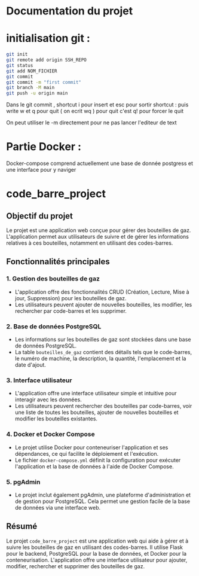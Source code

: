 # Documentation du projet  

# initialisation git : 
```bash
git init
git remote add origin SSH_REPO
git status
git add NOM_FICHIER
git commit
git commit -m "first commit"
git branch -M main
git push -u origin main
```

Dans le git commit ,    shortcut i pour insert et esc pour sortir 
                        shortcut : puis write w et q pour quit ( on ecrit wq )
                        pour quit c'est q! pour forcer le quit

On peut utiliser le -m directement pour ne pas lancer l'editeur de text 

# Partie Docker :
Docker-compose comprend actuellement une base de donnée postgress et une interface pour y naviger

# code_barre_project

## Objectif du projet
Le projet est une application web conçue pour gérer des bouteilles de gaz. L'application permet aux utilisateurs de suivre et de gérer les informations relatives à ces bouteilles, notamment en utilisant des codes-barres.

## Fonctionnalités principales

### 1. Gestion des bouteilles de gaz
- L'application offre des fonctionnalités CRUD (Création, Lecture, Mise à jour, Suppression) pour les bouteilles de gaz.
- Les utilisateurs peuvent ajouter de nouvelles bouteilles, les modifier, les rechercher par code-barres et les supprimer.

### 2. Base de données PostgreSQL
- Les informations sur les bouteilles de gaz sont stockées dans une base de données PostgreSQL.
- La table `bouteilles_de_gaz` contient des détails tels que le code-barres, le numéro de machine, la description, la quantité, l'emplacement et la date d'ajout.

### 3. Interface utilisateur
- L'application offre une interface utilisateur simple et intuitive pour interagir avec les données.
- Les utilisateurs peuvent rechercher des bouteilles par code-barres, voir une liste de toutes les bouteilles, ajouter de nouvelles bouteilles et modifier les bouteilles existantes.

### 4. Docker et Docker Compose
- Le projet utilise Docker pour conteneuriser l'application et ses dépendances, ce qui facilite le déploiement et l'exécution.
- Le fichier `docker-compose.yml` définit la configuration pour exécuter l'application et la base de données à l'aide de Docker Compose.

### 5. pgAdmin
- Le projet inclut également pgAdmin, une plateforme d'administration et de gestion pour PostgreSQL. Cela permet une gestion facile de la base de données via une interface web.

## Résumé
Le projet `code_barre_project` est une application web qui aide à gérer et à suivre les bouteilles de gaz en utilisant des codes-barres. Il utilise Flask pour le backend, PostgreSQL pour la base de données, et Docker pour la conteneurisation. L'application offre une interface utilisateur pour ajouter, modifier, rechercher et supprimer des bouteilles de gaz.
